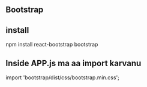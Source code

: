 ## Bootstrap

## install
npm install react-bootstrap bootstrap

## Inside APP.js ma aa import karvanu
import 'bootstrap/dist/css/bootstrap.min.css';
